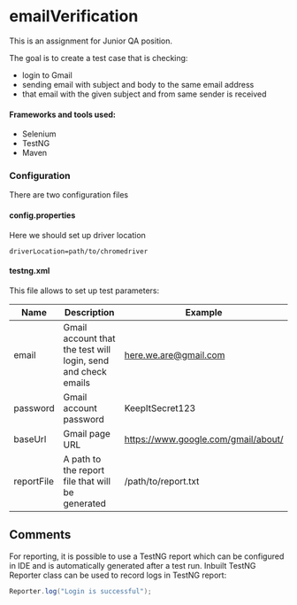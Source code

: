 # emailVerification

This is an assignment for Junior QA position. 

The goal is to create a test case that is checking: 
- login to Gmail
- sending email with subject and body to the same email address
- that email with the given subject and from same sender is received

#### Frameworks and tools used: 
- Selenium
- TestNG
- Maven 

### Configuration

There are two configuration files

#### config.properties

Here we should set up driver location

```
driverLocation=path/to/chromedriver
```

#### testng.xml

This file allows to set up test parameters:

| Name       | Description                                                   | Example                             |
|------------|---------------------------------------------------------------|-------------------------------------|
| email      | Gmail account that the test will login, send and check emails | here.we.are@gmail.com               |
| password   | Gmail account password                                        | KeepItSecret123                     |
| baseUrl    | Gmail page URL                                                | https://www.google.com/gmail/about/ |
| reportFile | A path to the report file that will be generated              | /path/to/report.txt                 |

## Comments

For reporting, it is possible to use a TestNG report which can be configured in IDE and is automatically generated after
a
test run.
Inbuilt TestNG Reporter class can be used to record logs in TestNG report:

```java
Reporter.log("Login is successful");
```